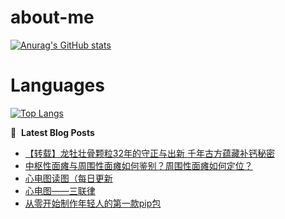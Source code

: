# about-me
[![Anurag's GitHub stats](https://github-readme-stats.vercel.app/api?username=whitewatercn)](https://github.com/anuraghazra/github-readme-stats)

# Languages
[![Top Langs](https://github-readme-stats.vercel.app/api/top-langs/?username=whitewatercn)](https://github.com/anuraghazra/github-readme-stats)

📕 &nbsp;**Latest Blog Posts**
<!-- BLOG-POST-LIST:START -->
- [【转载】龙牡壮骨颗粒32年的守正与出新 千年古方蕴藏补钙秘密](https://forum.beginner.center/t/topic/1136/1)
- [中枢性面瘫与周围性面瘫如何鉴别？周围性面瘫如何定位？](https://forum.beginner.center/t/topic/1135/1)
- [心电图读图（每日更新](https://forum.beginner.center/t/topic/1134/1)
- [心电图——三联律](https://forum.beginner.center/t/topic/1133/1)
- [从零开始制作年轻人的第一款pip包](https://forum.beginner.center/t/topic/1132/1)
<!-- BLOG-POST-LIST:END -->
